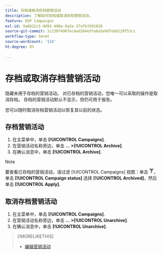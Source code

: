 ```yaml
---
title: 存档或取消存档营销活动
description: 了解如何存档或取消存档营销活动。
feature: DSP Campaigns
exl-id: 9a6822c5-9d93-490a-9a2e-37afb1591028
source-git-commit: 1c13874967ec4ad264e5fa6a5e0dfeb6120f53cc
workflow-type: tm+mt
source-wordcount: '124'
ht-degree: 0%

---
```


# 存档或取消存档营销活动

隐藏未用于存档的营销活动。 对已存档的营销活动，您唯一可以采取的操作是取消存档。 存档的营销活动默认不显示，但仍可用于报告。

您可以随时取消存档营销活动以恢复其以前的状态。

## 存档营销活动

1. 在主菜单中，单击 **[!UICONTROL Campaigns]**.
1. 在营销活动名称旁边，单击  **... >[!UICONTROL Archive]**.
1. 在确认消息中，单击 **[!UICONTROL Archive]**.

>[!NOTE]
>
>要查看已存档的营销活动，请过滤 [!UICONTROL Campaigns] 视图：单击 ![“过滤器”按钮](/help/dsp/assets/filter.png)，单击 **[!UICONTROL Campaign status]** 选择 **[!UICONTROL Archived]**，然后单击 **[!UICONTROL Apply].**

## 取消存档营销活动

1. 在主菜单中，单击 **[!UICONTROL Campaigns]**.
1. 在营销活动名称旁边，单击  **... >[!UICONTROL Unarchive]**.
1. 在确认消息中，单击 **[!UICONTROL Unarchive]**.

>[!MORELIKETHIS]
>
>* [编辑营销活动](campaign-edit.md)

